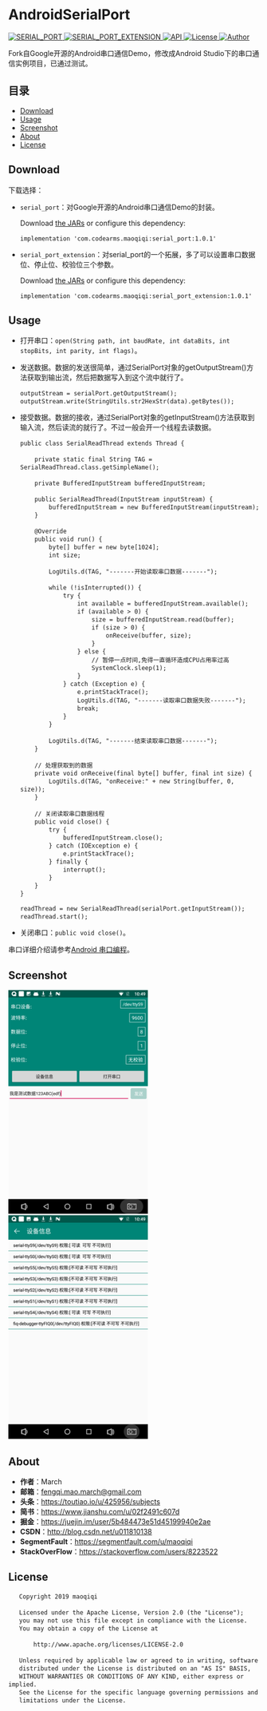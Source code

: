 # AndroidSerialPort

[ ![SERIAL_PORT](https://api.bintray.com/packages/maoqiqi/AndroidSerialPort/serial_port/images/download.svg) ](https://bintray.com/maoqiqi/AndroidSerialPort/serial_port/_latestVersion)
[ ![SERIAL_PORT_EXTENSION](https://api.bintray.com/packages/maoqiqi/AndroidSerialPort/serial_port_extension/images/download.svg) ](https://bintray.com/maoqiqi/AndroidSerialPort/serial_port_extension/_latestVersion)
[ ![API](https://img.shields.io/badge/API-14%2B-blue.svg) ](https://developer.android.com/about/versions/android-4.0.html)
[ ![License](https://img.shields.io/badge/License-Apache%202.0-blue.svg) ](http://www.apache.org/licenses/LICENSE-2.0)
[ ![Author](https://img.shields.io/badge/Author-March-orange.svg) ](fengqi.mao.march@gmail.com)

Fork自Google开源的Android串口通信Demo，修改成Android Studio下的串口通信实例项目，已通过测试。


## 目录

* [Download](#Download)
* [Usage](#Usage)
* [Screenshot](#Screenshot)
* [About](#About)
* [License](#License)


## Download

下载选择：

* `serial_port`：对Google开源的Android串口通信Demo的封装。

  Download [the JARs](https://jcenter.bintray.com/com/codearms/maoqiqi/serial_port) or configure this dependency:

  ```
  implementation 'com.codearms.maoqiqi:serial_port:1.0.1'
  ```

* `serial_port_extension`：对serial_port的一个拓展，多了可以设置串口数据位、停止位、校验位三个参数。

  Download [the JARs](https://jcenter.bintray.com/com/codearms/maoqiqi/serial_port_extension) or configure this dependency:

  ```
  implementation 'com.codearms.maoqiqi:serial_port_extension:1.0.1'
  ```


## Usage

* 打开串口：`open(String path, int baudRate, int dataBits, int stopBits, int parity, int flags)`。
* 发送数据。数据的发送很简单，通过SerialPort对象的getOutputStream()方法获取到输出流，然后把数据写入到这个流中就行了。

  ```
  outputStream = serialPort.getOutputStream();
  outputStream.write(StringUtils.str2HexStr(data).getBytes());
  ```

* 接受数据。数据的接收，通过SerialPort对象的getInputStream()方法获取到输入流，然后读流的就行了。不过一般会开一个线程去读数据。

  ```
  public class SerialReadThread extends Thread {

      private static final String TAG = SerialReadThread.class.getSimpleName();

      private BufferedInputStream bufferedInputStream;

      public SerialReadThread(InputStream inputStream) {
          bufferedInputStream = new BufferedInputStream(inputStream);
      }

      @Override
      public void run() {
          byte[] buffer = new byte[1024];
          int size;

          LogUtils.d(TAG, "-------开始读取串口数据-------");

          while (!isInterrupted()) {
              try {
                  int available = bufferedInputStream.available();
                  if (available > 0) {
                      size = bufferedInputStream.read(buffer);
                      if (size > 0) {
                          onReceive(buffer, size);
                      }
                  } else {
                      // 暂停一点时间,免得一直循环造成CPU占用率过高
                      SystemClock.sleep(1);
                  }
              } catch (Exception e) {
                  e.printStackTrace();
                  LogUtils.d(TAG, "-------读取串口数据失败-------");
                  break;
              }
          }

          LogUtils.d(TAG, "-------结束读取串口数据-------");
      }

      // 处理获取到的数据
      private void onReceive(final byte[] buffer, final int size) {
          LogUtils.d(TAG, "onReceive:" + new String(buffer, 0, size));
      }

      // 关闭读取串口数据线程
      public void close() {
          try {
              bufferedInputStream.close();
          } catch (IOException e) {
              e.printStackTrace();
          } finally {
              interrupt();
          }
      }
  }
  ```

  ```
  readThread = new SerialReadThread(serialPort.getInputStream());
  readThread.start();
  ```

* 关闭串口：`public void close()`。

串口详细介绍请参考[Android 串口编程](SERIAL_PORT.md)。


## Screenshot

<img src="/screenshot/Screenshot_1.png" width="280px" />
<img src="/screenshot/Screenshot_2.png" width="280px" />


## About

* **作者**：March
* **邮箱**：fengqi.mao.march@gmail.com
* **头条**：https://toutiao.io/u/425956/subjects
* **简书**：https://www.jianshu.com/u/02f2491c607d
* **掘金**：https://juejin.im/user/5b484473e51d45199940e2ae
* **CSDN**：http://blog.csdn.net/u011810138
* **SegmentFault**：https://segmentfault.com/u/maoqiqi
* **StackOverFlow**：https://stackoverflow.com/users/8223522


## License

```
   Copyright 2019 maoqiqi

   Licensed under the Apache License, Version 2.0 (the "License");
   you may not use this file except in compliance with the License.
   You may obtain a copy of the License at

       http://www.apache.org/licenses/LICENSE-2.0

   Unless required by applicable law or agreed to in writing, software
   distributed under the License is distributed on an "AS IS" BASIS,
   WITHOUT WARRANTIES OR CONDITIONS OF ANY KIND, either express or implied.
   See the License for the specific language governing permissions and
   limitations under the License.
```